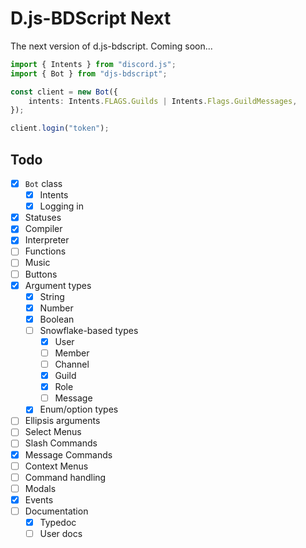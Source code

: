 # D.js-BDScript Next

The next version of d.js-bdscript. Coming soon...

```ts
import { Intents } from "discord.js";
import { Bot } from "djs-bdscript";

const client = new Bot({
    intents: Intents.FLAGS.Guilds | Intents.Flags.GuildMessages,
});

client.login("token");
```

## Todo

-   [x] `Bot` class
    -   [x] Intents
    -   [x] Logging in
-   [x] Statuses
-   [x] Compiler
-   [x] Interpreter
-   [ ] Functions
-   [ ] Music
-   [ ] Buttons
-   [x] Argument types
    -   [x] String
    -   [x] Number
    -   [x] Boolean
    -   [ ] Snowflake-based types
        -   [x] User
        -   [ ] Member
        -   [ ] Channel
        -   [x] Guild
        -   [x] Role
        -   [ ] Message
    -   [x] Enum/option types
-   [ ] Ellipsis arguments
-   [ ] Select Menus
-   [ ] Slash Commands
-   [x] Message Commands
-   [ ] Context Menus
-   [ ] Command handling
-   [ ] Modals
-   [x] Events
-   [ ] Documentation
    -   [x] Typedoc
    -   [ ] User docs
